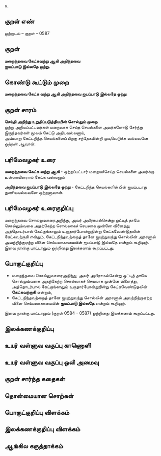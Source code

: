 உ

## குறள் எண் 

ஒற்றாடல்  – குறள் – 0587  

## குறள் 

**மறைந்தவை கேட்கவற்று ஆகி அறிந்தவை  
ஐயப்பாடு இல்லதே ஒற்று.**     

## கொண்டு கூட்டும் முறை

**மறைந்தவை கேட்க வற்று ஆகி அறிந்தவை ஐயப்பாடு இல்லதே ஒற்று**

## குறள் சாரம் 

**செய்தி அறிந்து உறுதிப்படுத்தியபின் சொல்லும் முறை**  
ஒற்று அறியப்பட்டவர்கள் மறைவாக செய்த செயல்களை அவர்களோடு சேர்ந்து இருந்தவர்கள் மூலம் கேட்டு அறியவல்லனாய்,  
அவ்வாறு கேட்டறிந்த செயல்களைப் பிறகு சந்தேகமின்றி முடிவெடுக்க வல்லவனே ஒற்றன் ஆவான்.  

## பரிமேலழகர் உரை

**மறைந்தவை கேட்க வற்று ஆகி** - ஒற்றப்பட்டார் மறையச்செய்த செயல்களை அவர்க்கு உள்ளாயினரால் கேட்க வல்லனாய்  

**அறிந்தவை ஐயப்பாடு இல்லதே ஒற்று** - கேட்டறிந்த செயல்களில் பின் ஐயப்படாது துணியவல்லவனே ஒற்றனாவான்.  

## பரிமேலழகர் உரைகுறிப்பு   

மறைந்தவை சொல்லுவாரைஅறிந்து, அவர் அயிராமல்சென்று ஒட்டித் தாமே சொல்லும்வகை அதற்கேற்ற சொல்லாகச் செயலாக முன்னே விளைத்து, அத்தொடர்பால் கேட்குங்காலும் உறாதார்போன்றுநின்று கேட்கவேண்டுதலின் கேட்கவற்றாகி என்றும், கேட்டறிந்தவற்றைத் தானே ஐயுற்றுவந்து சொல்லின் அரசனால் அவற்றிற்குஏற்ற வினை செய்யலாகாமையின் ஐயப்பாடு இல்லதே என்றும் கூறினார்.  
இவை நான்கு பாட்டானும் ஒற்றினது இலக்கணம் கூறப்பட்டது.   

## பொருட்குறிப்பு 

* மறைந்தவை சொல்லுவாரைஅறிந்து, அவர் அயிராமல்சென்று ஒட்டித் தாமே சொல்லும்வகை அதற்கேற்ற சொல்லாகச் செயலாக முன்னே விளைத்து, அத்தொடர்பால் கேட்குங்காலும் உறாதார்போன்றுநின்று கேட்கவேண்டுதலின் **கேட்கவற்றாகி** என்றும்,  
* கேட்டறிந்தவற்றைத் தானே ஐயுற்றுவந்து சொல்லின் அரசனால் அவற்றிற்குஏற்ற வினை செய்யலாகாமையின் **ஐயப்பாடு இல்லதே** என்றும் கூறினார்.    

இவை நான்கு பாட்டானும் (குறள் 0584 - 0587) ஒற்றினது இலக்கணம் கூறப்பட்டது.  

## இலக்கணக்குறிப்பு  


## உயர் வள்ளுவ வகுப்பு காணொளி


## உயர் வள்ளுவ வகுப்பு ஒலி அமைவு 

 
## குறள் சார்ந்த கதைகள் 


## தொன்மையான சொற்கள்


## பொருட்குறிப்பு விளக்கம்


## இலக்கணக்குறிப்பு விளக்கம்


## ஆங்கில கருத்தாக்கம் 


